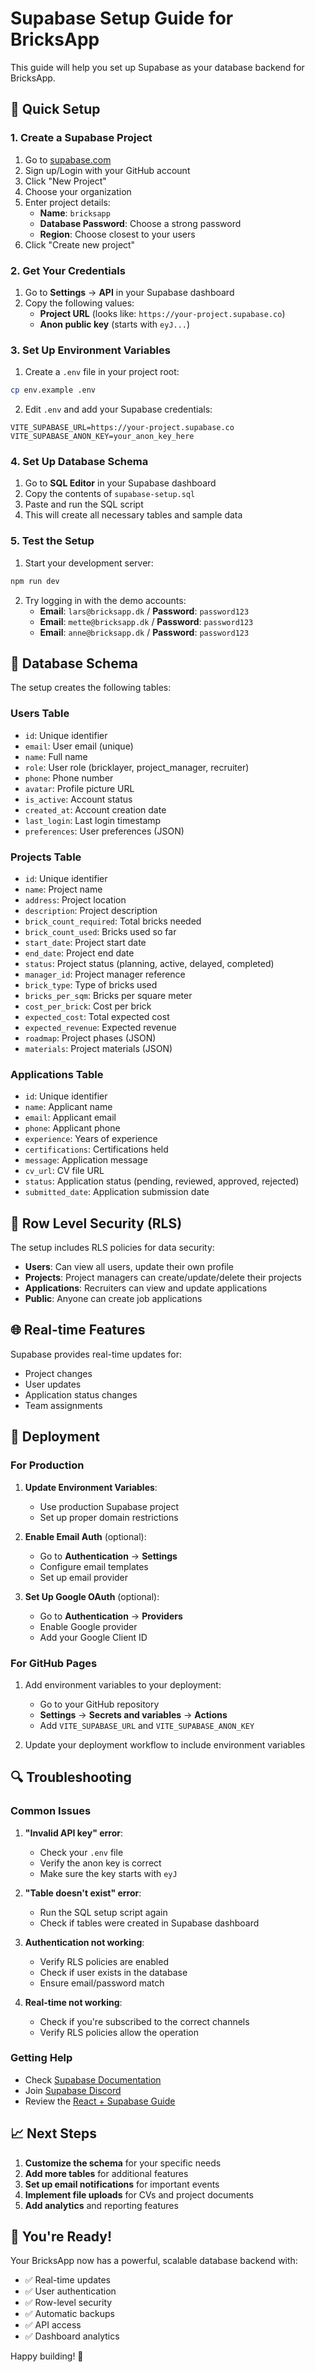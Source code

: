 # Supabase Setup Guide for BricksApp

This guide will help you set up Supabase as your database backend for BricksApp.

## 🚀 Quick Setup

### 1. Create a Supabase Project

1. Go to [supabase.com](https://supabase.com)
2. Sign up/Login with your GitHub account
3. Click "New Project"
4. Choose your organization
5. Enter project details:
   - **Name**: `bricksapp`
   - **Database Password**: Choose a strong password
   - **Region**: Choose closest to your users
6. Click "Create new project"

### 2. Get Your Credentials

1. Go to **Settings** → **API** in your Supabase dashboard
2. Copy the following values:
   - **Project URL** (looks like: `https://your-project.supabase.co`)
   - **Anon public key** (starts with `eyJ...`)

### 3. Set Up Environment Variables

1. Create a `.env` file in your project root:
```bash
cp env.example .env
```

2. Edit `.env` and add your Supabase credentials:
```env
VITE_SUPABASE_URL=https://your-project.supabase.co
VITE_SUPABASE_ANON_KEY=your_anon_key_here
```

### 4. Set Up Database Schema

1. Go to **SQL Editor** in your Supabase dashboard
2. Copy the contents of `supabase-setup.sql`
3. Paste and run the SQL script
4. This will create all necessary tables and sample data

### 5. Test the Setup

1. Start your development server:
```bash
npm run dev
```

2. Try logging in with the demo accounts:
   - **Email**: `lars@bricksapp.dk` / **Password**: `password123`
   - **Email**: `mette@bricksapp.dk` / **Password**: `password123`
   - **Email**: `anne@bricksapp.dk` / **Password**: `password123`

## 🔧 Database Schema

The setup creates the following tables:

### Users Table
- `id`: Unique identifier
- `email`: User email (unique)
- `name`: Full name
- `role`: User role (bricklayer, project_manager, recruiter)
- `phone`: Phone number
- `avatar`: Profile picture URL
- `is_active`: Account status
- `created_at`: Account creation date
- `last_login`: Last login timestamp
- `preferences`: User preferences (JSON)

### Projects Table
- `id`: Unique identifier
- `name`: Project name
- `address`: Project location
- `description`: Project description
- `brick_count_required`: Total bricks needed
- `brick_count_used`: Bricks used so far
- `start_date`: Project start date
- `end_date`: Project end date
- `status`: Project status (planning, active, delayed, completed)
- `manager_id`: Project manager reference
- `brick_type`: Type of bricks used
- `bricks_per_sqm`: Bricks per square meter
- `cost_per_brick`: Cost per brick
- `expected_cost`: Total expected cost
- `expected_revenue`: Expected revenue
- `roadmap`: Project phases (JSON)
- `materials`: Project materials (JSON)

### Applications Table
- `id`: Unique identifier
- `name`: Applicant name
- `email`: Applicant email
- `phone`: Applicant phone
- `experience`: Years of experience
- `certifications`: Certifications held
- `message`: Application message
- `cv_url`: CV file URL
- `status`: Application status (pending, reviewed, approved, rejected)
- `submitted_date`: Application submission date

## 🔐 Row Level Security (RLS)

The setup includes RLS policies for data security:

- **Users**: Can view all users, update their own profile
- **Projects**: Project managers can create/update/delete their projects
- **Applications**: Recruiters can view and update applications
- **Public**: Anyone can create job applications

## 🌐 Real-time Features

Supabase provides real-time updates for:
- Project changes
- User updates
- Application status changes
- Team assignments

## 🚀 Deployment

### For Production

1. **Update Environment Variables**:
   - Use production Supabase project
   - Set up proper domain restrictions

2. **Enable Email Auth** (optional):
   - Go to **Authentication** → **Settings**
   - Configure email templates
   - Set up email provider

3. **Set Up Google OAuth** (optional):
   - Go to **Authentication** → **Providers**
   - Enable Google provider
   - Add your Google Client ID

### For GitHub Pages

1. Add environment variables to your deployment:
   - Go to your GitHub repository
   - **Settings** → **Secrets and variables** → **Actions**
   - Add `VITE_SUPABASE_URL` and `VITE_SUPABASE_ANON_KEY`

2. Update your deployment workflow to include environment variables

## 🔍 Troubleshooting

### Common Issues

1. **"Invalid API key" error**:
   - Check your `.env` file
   - Verify the anon key is correct
   - Make sure the key starts with `eyJ`

2. **"Table doesn't exist" error**:
   - Run the SQL setup script again
   - Check if tables were created in Supabase dashboard

3. **Authentication not working**:
   - Verify RLS policies are enabled
   - Check if user exists in the database
   - Ensure email/password match

4. **Real-time not working**:
   - Check if you're subscribed to the correct channels
   - Verify RLS policies allow the operation

### Getting Help

- Check [Supabase Documentation](https://supabase.com/docs)
- Join [Supabase Discord](https://discord.supabase.com)
- Review the [React + Supabase Guide](https://supabase.com/docs/guides/getting-started/tutorials/with-expo-react-native)

## 📈 Next Steps

1. **Customize the schema** for your specific needs
2. **Add more tables** for additional features
3. **Set up email notifications** for important events
4. **Implement file uploads** for CVs and project documents
5. **Add analytics** and reporting features

## 🎉 You're Ready!

Your BricksApp now has a powerful, scalable database backend with:
- ✅ Real-time updates
- ✅ User authentication
- ✅ Row-level security
- ✅ Automatic backups
- ✅ API access
- ✅ Dashboard analytics

Happy building! 🧱
